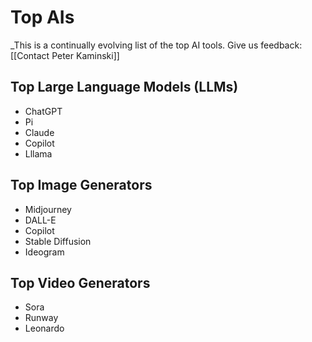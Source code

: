 # Top AIs

_This is a continually evolving list of the top AI tools. Give us feedback: [[Contact Peter Kaminski]]

## Top Large Language Models (LLMs)

- ChatGPT
- Pi
- Claude
- Copilot
- Lllama

## Top Image Generators

- Midjourney
- DALL-E
- Copilot
- Stable Diffusion
- Ideogram

## Top Video Generators

- Sora
- Runway
- Leonardo

